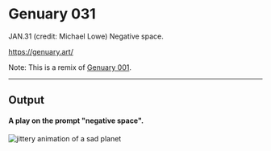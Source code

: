 # Genuary 031

JAN.31 (credit: Michael Lowe) Negative space.

https://genuary.art/


Note: This is a remix of [Genuary 001](../001).

-----
## Output

#### A play on the prompt "negative space".

![jittery animation of a sad planet](./doc/genuary-031.mp4.gif)